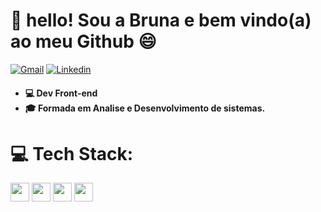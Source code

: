 # 💫 hello! Sou a Bruna e bem vindo(a) ao meu Github 😄
<a href="mailto: bruhbg55@gmail.com"><img src="https://img.shields.io/badge/Gmail-red?style=flat&logo=Gmail&logoColor=white" alt="Gmail" /></a> 
<a href="https://www.linkedin.com/in/gcbruna/" target="_blank"><img src="https://img.shields.io/badge/LinkedIn-blue?style=flat&logo=linkedin&labelColor=blue" alt="Linkedin" /></a> 
<h4> <ul> <li>💻 Dev Front-end </li> <li>🎓 Formada em Analise e Desenvolvimento de sistemas.</li></h4>

# 💻 Tech Stack:
<img src="https://cdn.jsdelivr.net/gh/devicons/devicon/icons/javascript/javascript-original.svg" width="30">
<img src="https://cdn.jsdelivr.net/gh/devicons/devicon/icons/tailwindcss/tailwindcss-original-wordmark.svg" width="30"/>
<img src="https://cdn.jsdelivr.net/gh/devicons/devicon/icons/bootstrap/bootstrap-original-wordmark.svg" width="30" />
<img src="https://cdn.jsdelivr.net/gh/devicons/devicon/icons/react/react-original-wordmark.svg" width="30"/>
